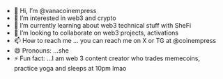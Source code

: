 - 👋 Hi, I’m @vanacoinempress
- 👀 I’m interested in web3 and crypto
- 🌱 I’m currently learning about web3 technical stuff with SheFi
- 💞️ I’m looking to collaborate on web3 projects, activations
- 📫 How to reach me ... you can reach me on X or TG at @coinempress
- 😄 Pronouns: ...she
- ⚡ Fun fact: ...I am web 3 content creator who trades memecoins, practice yoga and sleeps at 10pm lmao

<!---
vanacoinempress/vanacoinempress is a ✨ special ✨ repository because its `README.md` (this file) appears on your GitHub profile.
You can click the Preview link to take a look at your changes.
--->
